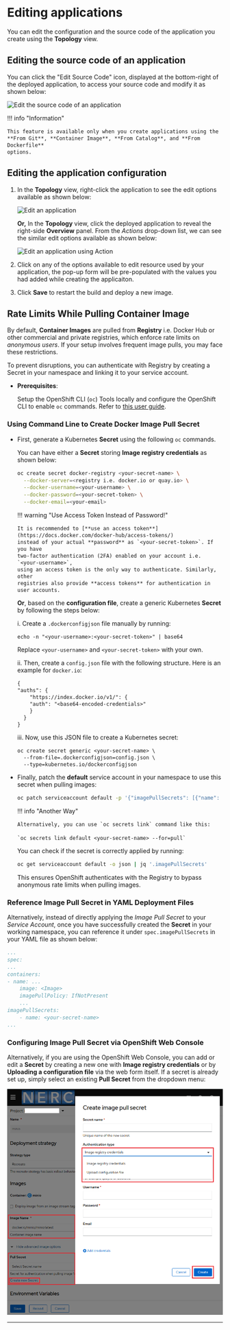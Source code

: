 # Editing applications

You can edit the configuration and the source code of the application you create
using the **Topology** view.

## Editing the source code of an application

You can click the "Edit Source Code" icon, displayed at the bottom-right of the
deployed application, to access your source code and modify it as shown below:

![Edit the source code of an application](images/edit-the-source-code-of-application.png)

!!! info "Information"

    This feature is available only when you create applications using the
    **From Git**, **Container Image**, **From Catalog**, and **From Dockerfile**
    options.

## Editing the application configuration

1. In the **Topology** view, right-click the application to see the edit options
   available as shown below:

    ![Edit an application](images/edit-an-application.png)

    **Or,** In the **Topology** view, click the deployed application to reveal the
    right-side **Overview** panel. From the _Actions_ drop-down list, we can see
    the similar edit options available as shown below:

    ![Edit an application using Action](images/edit-an-application-using-action.png)

2. Click on any of the options available to edit resource used by your application,
   the pop-up form will be pre-populated with the values you had added while creating
   the applicaiton.

3. Click **Save** to restart the build and deploy a new image.

## Rate Limits While Pulling Container Image

By default, **Container Images** are pulled from **Registry** i.e. Docker Hub or
other commercial and private registries, which enforce rate limits on *anonymous
users*. If your setup involves frequent image pulls, you may face these restrictions.

To prevent disruptions, you can authenticate with Registry by creating a Secret
in your namespace and linking it to your service account.

-   **Prerequisites**:

    Setup the OpenShift CLI (`oc`) Tools locally and configure the OpenShift CLI
    to enable `oc` commands. Refer to [this user guide](../../openshift/logging-in/setup-the-openshift-cli.md).

### Using Command Line to Create Docker Image Pull Secret

-   First, generate a Kubernetes **Secret** using the following `oc` commands.

    You can have either a **Secret** storing **Image registry credentials** as
    shown below:

    ```sh
    oc create secret docker-registry <your-secret-name> \
      --docker-server=<registry i.e. docker.io or quay.io> \
      --docker-username=<your-username> \
      --docker-password=<your-secret-token> \
      --docker-email=<your-email>
    ```

    !!! warning "Use Access Token Instead of Password!"

        It is recommended to [**use an access token**](https://docs.docker.com/docker-hub/access-tokens/)
        instead of your actual **password** as `<your-secret-token>`. If you have
        two-factor authentication (2FA) enabled on your account i.e. `<your-username>`,
        using an access token is the only way to authenticate. Similarly, other
        registries also provide **access tokens** for authentication in user accounts.

    **Or**, based on the **configuration file**, create a generic Kubernetes **Secret**
    by following the steps below:

    i. Create a `.dockerconfigjson` file manually by running:

        echo -n "<your-username>:<your-secret-token>" | base64

    Replace `<your-username>` and `<your-secret-token>` with your own.

    ii. Then, create a `config.json` file with the following structure. Here is
        an example for `docker.io`:

        {
        "auths": {
            "https://index.docker.io/v1/": {
            "auth": "<base64-encoded-credentials>"
            }
          }
        }

    iii. Now, use this JSON file to create a Kubernetes secret:

        oc create secret generic <your-secret-name> \
          --from-file=.dockerconfigjson=config.json \
          --type=kubernetes.io/dockerconfigjson

-   Finally, patch the **default** service account in your namespace to use this
    secret when pulling images:

    ```sh
    oc patch serviceaccount default -p '{"imagePullSecrets": [{"name": "<your-secret-name>"}]}'
    ```

    !!! info "Another Way"

        Alternatively, you can use `oc secrets link` command like this:

        `oc secrets link default <your-secret-name> --for=pull`

    You can check if the secret is correctly applied by running:

    ```sh
    oc get serviceaccount default -o json | jq '.imagePullSecrets'
    ```

    This ensures OpenShift authenticates with the Registry to bypass anonymous
    rate limits when pulling images.

### Reference Image Pull Secret in YAML Deployment Files

Alternatively, instead of directly applying the *Image Pull Secret* to your
*Service Account*, once you have successfully created the **Secret** in your
working namespace, you can reference it under `spec.imagePullSecrets` in your
YAML file as shown below:

```yaml
...
spec:
...
containers:
- name: ...
    image: <Image>
    imagePullPolicy: IfNotPresent
    ...
imagePullSecrets:
    - name: <your-secret-name>
...
```

### Configuring Image Pull Secret via OpenShift Web Console

Alternatively, if you are using the OpenShift Web Console, you can add or edit a
**Secret** by creating a new one with **Image registry credentials** or by
**Uploading a configuration file** via the web form itself. If a secret is already
set up, simply select an existing **Pull Secret** from the dropdown menu:

![Adding Image Pull Secret](images/adding-image-pull-secret.png)

---
